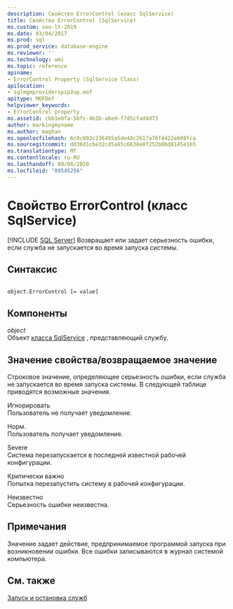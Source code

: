 ```yaml
---
description: Свойство ErrorControl (класс SqlService)
title: Свойство ErrorControl (SqlService)
ms.custom: seo-lt-2019
ms.date: 03/04/2017
ms.prod: sql
ms.prod_service: database-engine
ms.reviewer: ''
ms.technology: wmi
ms.topic: reference
apiname:
- ErrorControl Property (SqlService Class)
apilocation:
- sqlmgmproviderxpsp2up.mof
apitype: MOFDef
helpviewer_keywords:
- ErrorControl property
ms.assetid: cbb1e0fa-5bfc-4b1b-a6ed-f7d5cfad4d73
author: markingmyname
ms.author: maghan
ms.openlocfilehash: 6c0c802c236495a5de48c2617a76f4422e608fca
ms.sourcegitcommit: dd36d1cbe32cd5a65c6638e8f252b0bd8145e165
ms.translationtype: MT
ms.contentlocale: ru-RU
ms.lasthandoff: 09/08/2020
ms.locfileid: "89545256"
---
```

# <a name="errorcontrol-property-sqlservice-class"></a>Свойство ErrorControl (класс SqlService)
[!INCLUDE [SQL Server](../../../includes/applies-to-version/sqlserver.md)]
  Возвращает или задает серьезность ошибки, если служба не запускается во время запуска системы.  
  
## <a name="syntax"></a>Синтаксис  
  
```  
  
object.ErrorControl [= value]  
```  
  
## <a name="parts"></a>Компоненты  
 *object*  
 Объект [класса SqlService](../../../relational-databases/wmi-provider-configuration-classes/sqlservice-class/sqlservice-class.md) , представляющий службу.  
  
## <a name="property-valuereturn-value"></a>Значение свойства/возвращаемое значение  
 Строковое значение, определяющее серьезность ошибки, если служба не запускается во время запуска системы. В следующей таблице приводятся возможные значения.  
  
 Игнорировать  
 Пользователь не получает уведомление.  
  
 Норм.  
 Пользователь получает уведомление.  
  
 Severe  
 Система перезапускается в последней известной рабочей конфигурации.  
  
 Критически важно  
 Попытка перезапустить систему в рабочей конфигурации.  
  
 Неизвестно  
 Серьезность ошибки неизвестна.  
  
## <a name="remarks"></a>Примечания  
 Значение задает действие, предпринимаемое программой запуска при возникновении ошибки. Все ошибки записываются в журнал системой компьютера.  
  
## <a name="see-also"></a>См. также  
 [Запуск и остановка служб](https://technet.microsoft.com/library/ms174886\(v=sql.105\).aspx)  
  
  
